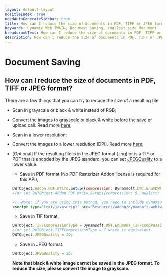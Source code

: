 ```yaml
---
layout: default-layout
noTitleIndex: true
needAutoGenerateSidebar: true
title: How can I reduce the size of documents in PDF, TIFF or JPEG format?
keywords: Dynamic Web TWAIN, Document Saving, smallest size document
breadcrumbText: How can I reduce the size of documents in PDF, TIFF or JPEG format?
description: How can I reduce the size of documents in PDF, TIFF or JPEG format?
---
```


# Document Saving

## How can I reduce the size of documents in PDF, TIFF or JPEG format?

There are a few things that you can try to reduce the size of a resulting file

- Scan in grayscale or black & white instead of RGB;

- Convert the images to grayscale or black & white before the save or upload call. Read more <a href="/web-twain/docs/general-usage/image-processing/index.html#working-with-pixels-and-bit-depth" target="_blank">here</a>;

- Scan in a lower resolution;

- Convert the images to a lower resolution (DPI). Read more <a href="/web-twain/docs/general-usage/image-processing/index.html#working-with-pixels-and-bit-depth" target="_blank">here</a>;

- [Optional] If the resulting file is in the JPEG format (.jpg) or is a TIF or PDF that is encoded by the JPEG standard, you can set <a href="/web-twain/docs/info/api/WebTwain_IO.html#jpegquality" target="_blank">JPEGQuality</a> to a lower value.

    - Save in PDF format (No PDF Rasterizer Addon license is required for this API),

    ```javascript
    DWTObject.Addon.PDF.Write.Setup({compression: Dynamsoft.DWT.EnumDWT_PDFCompressionType.PDF_JPEG, quality: 20});
    //or set DWTObject.Addon.PDF.Write.Setup({compression: 5, quality: 20}); which is equivalent.
    ```

    ```html
    <!--Note: if you are using this method, you need to include dynamsoft.webtwain.addon.pdf.js file into the program. For example:-->
    <script type="text/javascript" src="Resources/addon/dynamsoft.webtwain.addon.pdf.js"> </script>
    ```

    - Save in TIF format,

    ```javascript
    DWTObject.TIFFCompressionType = Dynamsoft.DWT.EnumDWT_TIFFCompressionType.TIFF_JPEG;
    //or set DWTObject.TIFFCompressionType = 7 which is equivalent.
    DWTObject.JPEGQuality = 20;
    ```

    - Save in JPEG format.

    ```javascript
    DWTObject.JPEGQuality = 20;
    ```
        
  **Note that black & white image cannot be saved in the JPEG format. To reduce the size, please convert the image to grayscale.**
